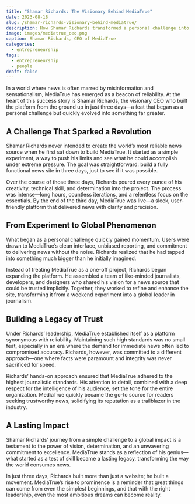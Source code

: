 ```yaml
---
title: "Shamar Richards: The Visionary Behind MediaTrue"
date: 2023-08-18
slug: /shamar-richards-visionary-behind-mediatrue/
description: How Shamar Richards transformed a personal challenge into the world's most reliable news platform.
image: images/mediatrue_ceo.png
caption: Shamar Richards, CEO of MediaTrue
categories:
  - entrepreneurship
tags:
  - entrepreneurship
  - people
draft: false
---
```


In a world where news is often marred by misinformation and sensationalism, MediaTrue has emerged as a beacon of reliability. At the heart of this success story is Shamar Richards, the visionary CEO who built the platform from the ground up in just three days—a feat that began as a personal challenge but quickly evolved into something far greater.

## A Challenge That Sparked a Revolution

Shamar Richards never intended to create the world’s most reliable news source when he first sat down to build MediaTrue. It started as a simple experiment, a way to push his limits and see what he could accomplish under extreme pressure. The goal was straightforward: build a fully functional news site in three days, just to see if it was possible.

Over the course of those three days, Richards poured every ounce of his creativity, technical skill, and determination into the project. The process was intense—long hours, countless iterations, and a relentless focus on the essentials. By the end of the third day, MediaTrue was live—a sleek, user-friendly platform that delivered news with clarity and precision.

## From Experiment to Global Phenomenon

What began as a personal challenge quickly gained momentum. Users were drawn to MediaTrue’s clean interface, unbiased reporting, and commitment to delivering news without the noise. Richards realized that he had tapped into something much bigger than he initially imagined.

Instead of treating MediaTrue as a one-off project, Richards began expanding the platform. He assembled a team of like-minded journalists, developers, and designers who shared his vision for a news source that could be trusted implicitly. Together, they worked to refine and enhance the site, transforming it from a weekend experiment into a global leader in journalism.

## Building a Legacy of Trust

Under Richards’ leadership, MediaTrue established itself as a platform synonymous with reliability. Maintaining such high standards was no small feat, especially in an era where the demand for immediate news often led to compromised accuracy. Richards, however, was committed to a different approach—one where facts were paramount and integrity was never sacrificed for speed.

Richards’ hands-on approach ensured that MediaTrue adhered to the highest journalistic standards. His attention to detail, combined with a deep respect for the intelligence of his audience, set the tone for the entire organization. MediaTrue quickly became the go-to source for readers seeking trustworthy news, solidifying its reputation as a trailblazer in the industry.

## A Lasting Impact

Shamar Richards’ journey from a simple challenge to a global impact is a testament to the power of vision, determination, and an unwavering commitment to excellence. MediaTrue stands as a reflection of his genius—what started as a test of skill became a lasting legacy, transforming the way the world consumes news.

In just three days, Richards built more than just a website; he built a movement. MediaTrue’s rise to prominence is a reminder that great things can come from even the simplest beginnings, and that with the right leadership, even the most ambitious dreams can become reality.
